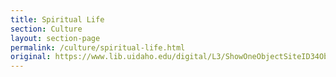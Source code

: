 ```yaml
---
title: Spiritual Life
section: Culture
layout: section-page
permalink: /culture/spiritual-life.html
original: https://www.lib.uidaho.edu/digital/L3/ShowOneObjectSiteID34ObjectID102.html
---
```

